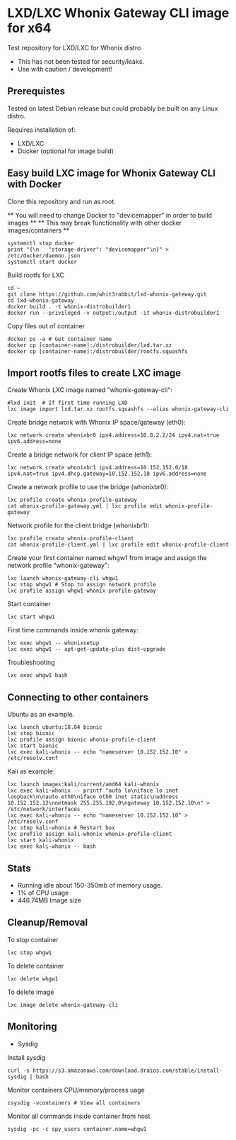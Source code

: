 # LXD/LXC Whonix Gateway CLI image for x64

Test repository for LXD/LXC for Whonix distro

* This has not been tested for security/leaks.
* Use with caution / development!

## Prerequistes

Tested on latest Debian release but could probably be built on any Linux distro.

Requires installation of:

* LXD/LXC
* Docker (optional for image build)

## Easy build LXC image for Whonix Gateway CLI with Docker

Clone this repository and run as root.

** You will need to change Docker to "devicemapper" in order to build images **
** This may break functionality with other docker images/containers **
```
systemctl stop docker
print "{\n   "storage-driver": "devicemapper"\n}" > /etc/docker/daemon.json
systemctl start docker
```
Build rootfs for LXC
```
cd ~
git clone https://github.com/whit3rabbit/lxd-whonix-gateway.git
cd lxd-whonix-gateway
docker build . -t whonix-distrobuilder1
docker run --privileged -v output:/output -it whonix-distrobuilder1
```
Copy files out of container
```
docker ps -a # Get container name
docker cp [container-name]:/distrobuilder/lxd.tar.xz
docker cp [container-name]:/distrobuilder/rootfs.squashfs
```

## Import rootfs files to create LXC image

Create Whonix LXC image named "whonix-gateway-cli":
```
#lxd init  # If first time running LXD
lxc image import lxd.tar.xz rootfs.squashfs --alias whonix-gateway-cli
```

Create bridge network with Whonix IP space/gateway (eth0):
```
lxc network create whonixbr0 ipv4.address=10.0.2.2/24 ipv4.nat=true ipv6.address=none
```

Create a bridge network for client IP space (eth1):
```
lxc network create whonixbr1 ipv4.address=10.152.152.0/18 ipv4.nat=true ipv4.dhcp.gateway=10.152.152.10 ipv6.address=none
```

Create a network profile to use the bridge (whonixbr0):
```
lxc profile create whonix-profile-gateway
cat whonix-profile-gateway.yml | lxc profile edit whonix-profile-gateway

```

Network profile for the client bridge (whonixbr1):
```
lxc profile create whonix-profile-client
cat whonix-profile-client.yml | lxc profile edit whonix-profile-client
```

Create your first container named whgw1 from image and assign the network profile "whonix-gateway":
```
lxc launch whonix-gateway-cli whgw1
lxc stop whgw1 # Stop to assign network profile
lxc profile assign whgw1 whonix-profile-gateway
```
Start container
```
lxc start whgw1
```
First time commands inside whonix gateway:
```
lxc exec whgw1 -- whonixsetup
lxc exec whgw1 -- apt-get-update-plus dist-upgrade
```
Troubleshooting
```
lxc exec whgw1 bash
```

## Connecting to other containers

Ubuntu as an example.
```
lxc launch ubuntu:18.04 bionic
lxc stop bionic
lxc profile assign bionic whonix-profile-client
lxc start bionic
lxc exec kali-whonix -- echo "nameserver 10.152.152.10" > /etc/resolv.conf
```

Kali as example:
```
lxc launch images:kali/current/amd64 kali-whonix
lxc exec kali-whonix -- printf "auto lo\niface lo inet loopback\n\nauto eth0\niface eth0 inet static\naddress 10.152.152.12\nnetmask 255.255.192.0\ngateway 10.152.152.10\n" > /etc/network/interfaces
lxc exec kali-whonix -- echo "nameserver 10.152.152.10" > /etc/resolv.conf
lxc stop kali-whonix # Restart box
lxc profile assign kali-whonix whonix-profile-client
lxc start kali-whonix
lxc exec kali-whonix -- bash
```

## Stats

* Running idle about 150-350mb of memory usage.
* 1% of CPU usage
* 446.74MB Image size


## Cleanup/Removal

To stop container
```
lxc stop whgw1
```
To delete container
```
lxc delete whgw1
```
To delete image
```
lxc image delete whonix-gateway-cli
```

## Monitoring

* Sysdig

Install sysdig 
```
curl -s https://s3.amazonaws.com/download.draios.com/stable/install-sysdig | bash
```
Monitor containers CPU/memory/process uage
```
csysdig -vcontainers # View all containers
```
Monitor all commands inside container from host
```
sysdig -pc -c spy_users container.name=whgw1
```